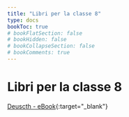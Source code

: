 ```yaml
---
title: "Libri per la classe 8"
type: docs
bookToc: true
# bookFlatSection: false
# bookHidden: false
# bookCollapseSection: false
# bookComments: true
---
```


# Libri per la classe 8

[Deuscth - eBook](https://www.cornelsen.de/produkte/deutschbuch-gymnasium-schulbuch-als-e-book-8-jahrgangsstufe-9783060617227){:target="_blank"}
